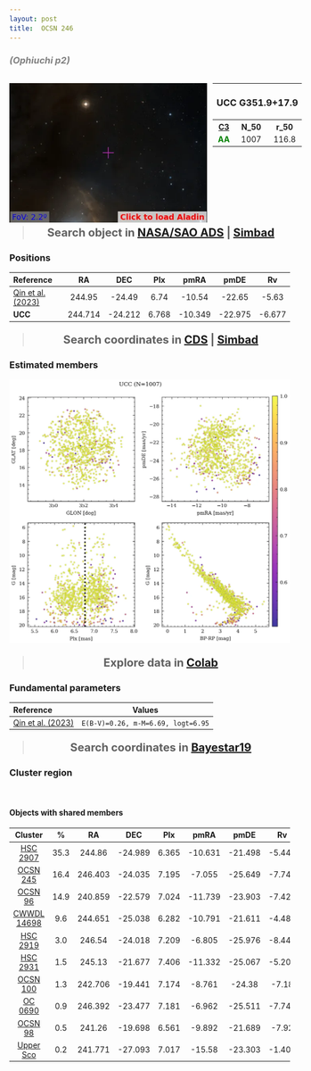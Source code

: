 ```yaml
---
layout: post
title:  OCSN 246
---
```

<h3><span style="color: #808080;"><i>(Ophiuchi p2)</i></span></h3><div style="display: flex; justify-content: space-between; width:720px;height:250px">
<div style="text-align: center;">

<!-- Static image + data attributes for FOV and target -->
<img id="aladin_img"
     data-umami-event="aladin_load"
     src="https://raw.githubusercontent.com/ucc23/Q4P/main/plots/aladin/ocsn246.webp"
     alt="Click to load Aladin Lite" 
     style="width:355px;height:250px; cursor: pointer;"
     data-fov="3.893" 
     data-target="244.714 -24.212"/>
<!-- Div to contain Aladin Lite viewer -->
<div id="aladin-lite-div" style="width:355px;height:250px;display:none;"></div>
<!-- Aladin Lite script (will be loaded after the image is clicked) -->
<script src="{{ site.baseurl }}/scripts/aladin_load.js"></script>

</div>
<!-- Left block -->

<table style="width:355px;height:250px;">
  <!-- Row 1 (title) -->
  <tr>
    <td colspan="5"><h3>UCC G351.9+17.9</h3></td>
  </tr>
  <!-- Row 2 -->
  <tr>
    <th style="text-align: center;"><a href="https://ucc.ar/faq#what-is-the-c3-parameter" title="Combined class">C3</a></th>
    <th style="text-align: center;"><div title="Stars with membership probability >50%">N_50</div></th>
    <th style="text-align: center;"><div title="Radius that contains half the members [arcmin]">r_50</div></th>
  </tr>
  <!-- Row 3 -->
  <tr>
    <td style="text-align: center;"><span style="color: green; font-weight: bold;">A</span><span style="color: green; font-weight: bold;">A</span></td>
    <td style="text-align: center;">1007</td>
    <td style="text-align: center;">116.8</td>
  </tr>
</table>
</div>

> <p style="text-align:center; font-weight: bold; font-size:20px">Search object in <a data-umami-event="nasa_search" href="https://ui.adsabs.harvard.edu/search/q=%20collection%3Aastronomy%20body%3A%22OCSN%20246%22&sort=date%20desc%2C%20bibcode%20desc&p_=0" target="_blank">NASA/SAO ADS</a> | <a data-umami-event="simbad_search" href="https://simbad.cds.unistra.fr/simbad/sim-id-refs?Ident=ocsn246" target="_blank">Simbad</a></p>


### Positions

| Reference    | RA    | DEC   | Plx  | pmRA  | pmDE   |  Rv  |
| :---         | :---: | :---: | :---: | :---: | :---: | :---: |
|[Qin et al. (2023)](https://ui.adsabs.harvard.edu/abs/2023ApJS..265...12Q) | 244.95 | -24.49 | 6.74 | -10.54 | -22.65 | -5.63 |
| **UCC** |244.714 | -24.212 | 6.768 | -10.349 | -22.975 | -6.677 |

> <p style="text-align:center; font-weight: bold; font-size:20px">Search coordinates in <a data-umami-event="cds_coord_search" href="https://cdsportal.u-strasbg.fr/?target=244.714,-24.212" target="_blank">CDS</a> | <a data-umami-event="simbad_coord_search" href="https://simbad.cds.unistra.fr/mobile/object_list.html?coord=244.714%20-24.212&output=json&radius=5&userEntry=ocsn246" target="_blank">Simbad</a></p>

### Estimated members

<a href="https://raw.githubusercontent.com/ucc23/Q4P/main/plots/UCC/ocsn246.webp" target="_blank">
<img src="https://raw.githubusercontent.com/ucc23/Q4P/main/plots/UCC/ocsn246.webp" alt="OCSN 246 UCC">
</a>



> <p style="text-align:center; font-weight: bold; font-size:20px">Explore data in <a data-umami-event="colab" href="https://colab.research.google.com/github/ucc23/ucc/blob/main/assets/notebook.ipynb" target="_blank">Colab</a></p>


### Fundamental parameters

| Reference |  Values |
| :---      |  :---:  |
| [Qin et al. (2023)](https://ui.adsabs.harvard.edu/abs/2023ApJS..265...12Q) | `E(B-V)=0.26, m-M=6.69, logt=6.95` |

> <p style="text-align:center; font-weight: bold; font-size:20px">Search coordinates in <a data-umami-event="bayestar" href="http://argonaut.skymaps.info/query?lon=351.944%20&lat=18.301&coordsys=gal&mapname=bayestar2019" target="_blank">Bayestar19</a></p>


### Cluster region

<html lang="en">
  <body>
    <center>
    <div id="plot-params"
         data-oc-name="ocsn246"
         data-ra-center="244.95"
         data-dec-center="-24.49"
         data-rad-deg="116.8"
         data-plx="6.768">
    </div>
    <div id="plot-container">
        <div id="plot"></div>
    </div>
    <script defer type="module" src="{{ site.baseurl }}/scripts/radec_scatter.js"></script>
    </center>
  </body>
</html>
<br>


#### Objects with shared members

| Cluster | <span title="Percentage of members that this OC shares with the ones listed">%</span>   | RA   | DEC   | Plx   | pmRA  | pmDE  | Rv    |
| :---:   | :-: |:---: | :---: | :---: | :---: | :---: | :---: |
|[HSC 2907](/_clusters/hsc2907/)| 35.3 | 244.86 | -24.989 | 6.365 | -10.631 | -21.498 | -5.444 |
|[OCSN 245](/_clusters/ocsn245/)| 16.4 | 246.403 | -24.035 | 7.195 | -7.055 | -25.649 | -7.743 |
|[OCSN 96](/_clusters/ocsn96/)| 14.9 | 240.859 | -22.579 | 7.024 | -11.739 | -23.903 | -7.427 |
|[CWWDL 14698](/_clusters/cwwdl14698/)| 9.6 | 244.651 | -25.038 | 6.282 | -10.791 | -21.611 | -4.485 |
|[HSC 2919](/_clusters/hsc2919/)| 3.0 | 246.54 | -24.018 | 7.209 | -6.805 | -25.976 | -8.441 |
|[HSC 2931](/_clusters/hsc2931/)| 1.5 | 245.13 | -21.677 | 7.406 | -11.332 | -25.067 | -5.207 |
|[OCSN 100](/_clusters/ocsn100/)| 1.3 | 242.706 | -19.441 | 7.174 | -8.761 | -24.38 | -7.18 |
|[OC 0690](/_clusters/oc0690/)| 0.9 | 246.392 | -23.477 | 7.181 | -6.962 | -25.511 | -7.743 |
|[OCSN 98](/_clusters/ocsn98/)| 0.5 | 241.26 | -19.698 | 6.561 | -9.892 | -21.689 | -7.92 |
|[Upper Sco](/_clusters/uppersco/)| 0.2 | 241.771 | -27.093 | 7.017 | -15.58 | -23.303 | -1.408 |